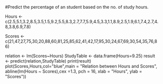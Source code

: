 #Predict the percentage of an student based on the no. of study hours.

Hours <- c(2.5,5.1,3.2,8.5,3.5,1.5,9.2,5.5,8.3,2.7,7.7,5.9,4.5,3.3,1.1,8.9,2.5,1.9,6.1,7.4,2.7,4.8,3.8,6.9,7.8)

Scores <- c(21,47,27,75,30,20,88,60,81,25,85,62,41,42,17,95,30,24,67,69,30,54,35,76,86)

relation <- lm(Scores~Hours)
StudyTable <- data.frame(Hours=9.25)
result <- predict(relation,StudyTable)
print(result)
plot(Scores,Hours,col="blue",main = "Relation between Hours and Scores", abline(lm(Hours ~ Scores),cex =1.3, pch = 16, xlab = "Hours", ylab = "Scores"))
